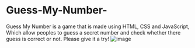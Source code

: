 # Guess-My-Number-
Guess My Number is a game that is made using HTML, CSS and JavaScript, Which allow peoples to guess a secret number and check whether there guess is correct or not. Please give it a try!
![image](https://user-images.githubusercontent.com/40535807/182177071-96b2f708-f2df-4cae-83a7-a48685225607.png)
